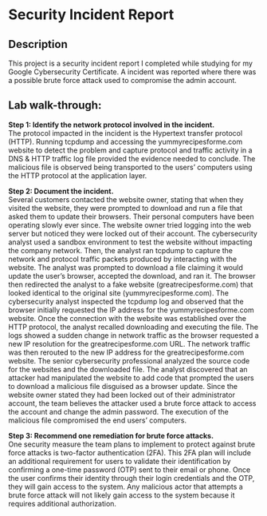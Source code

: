 # Security Incident Report

<h2>Description</h2>
This project is a security incident report I completed while studying for my Google Cybersecurity Certificate. A incident was reported where there was a possible brute force attack used to compromise the admin account.
<br />

<h2>Lab walk-through:</h2>

<p align="left">
<strong>Step 1: Identify the network protocol involved in the incident.</strong>
 <br/>
The protocol impacted in the incident is the Hypertext transfer protocol (HTTP). Running tcpdump and accessing the yummyrecipesforme.com website to detect the problem and capture protocol and traffic activity in a DNS & HTTP traffic log file provided the evidence needed to conclude. The malicious file is observed being transported to the users’ computers using the HTTP protocol at the application layer.


<p align="left">
<strong>Step 2: Document the incident.</strong>
 <br/>
Several customers contacted the website owner, stating that when they visited the website, they were prompted to download and run a file that asked them to update their browsers. Their personal computers have been operating slowly ever since. The website owner tried logging into the web server but noticed they were locked out of their account. The cybersecurity analyst used a sandbox environment to test the website without impacting the company network. Then, the analyst ran tcpdump to capture the network and protocol traffic packets produced by interacting with the website. The analyst was prompted to download a file claiming it would update the user’s browser, accepted the download, and ran it. The browser then redirected the analyst to a fake website (greatrecipesforme.com) that looked identical to the original site (yummyrecipesforme.com). The cybersecurity analyst inspected the tcpdump log and observed that the browser initially requested the IP address for the yummyrecipesforme.com website. Once the connection with the website was established over the HTTP protocol, the analyst recalled downloading and executing the file. The logs showed a sudden change in network traffic as the browser requested a new IP resolution for the greatrecipesforme.com URL. The network traffic was then rerouted to the new IP address for the greatrecipesforme.com website. The senior cybersecurity professional analyzed the source code for the websites and the downloaded file. The analyst discovered that an attacker had manipulated the website to add code that prompted the users to download a malicious file disguised as a browser update. Since the website owner stated they had been locked out of their administrator account, the team believes the attacker used a brute force attack to access the account and change the admin password. The execution of the malicious file compromised the end users’ computers.

<p align="left">
<strong>Step 3: Recommend one remediation for brute force attacks.</strong>
 <br/>
One security measure the team plans to implement to protect against brute
force attacks is two-factor authentication (2FA). This 2FA plan will include an
additional requirement for users to validate their identification by confirming a
one-time password (OTP) sent to their email or phone. Once the user confirms their identity through their login credentials and the OTP, they will gain access to the system. Any malicious actor that attempts a brute force attack will not likely gain access to the system because it requires additional authorization.

<!--
 ```diff
- text in red
+ text in green
! text in orange
@@ text in purple (and bold)@@
```
--!>
